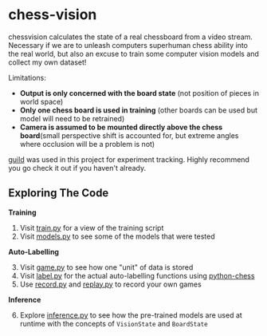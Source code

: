 # chess-vision

chessvision calculates the state of a real chessboard from a video stream.
Necessary if we are to unleash computers superhuman chess ability into the real world,
but also an excuse to train some computer vision models and collect my own dataset!

Limitations:

 - **Output is only concerned with the board state** (not position of pieces in world space)
 - **Only one chess board is used in training** (other boards can be used but model will need to be retrained)
 - **Camera is assumed to be mounted directly above the chess board**(small perspective shift is accounted for, but extreme angles where occlusion will be a problem is not)


[guild](https://guild.ai/) was used in this project for experiment tracking.  Highly recommend you go check it out if you haven't already.

## Exploring The Code

**Training**
1. Visit [train.py](chessvision/train.py) for a view of the training script
2. Visit [models.py](chessvision/train.py) to see some of the models that were tested

**Auto-Labelling**

3. Visit [game.py](chessvision/game.py) to see how one "unit" of data is stored
4. Visit [label.py](chessvision/label.py) for the actual auto-labelling functions using [python-chess](https://github.com/niklasf/python-chess)
5. Use [record.py](chessvision/record.py) and [replay.py](chessvision/replay.py) to record your own games

**Inference**

6. Explore [inference.py](chessvision/inference.py) to see how the pre-trained models are used at runtime with the concepts of `VisionState` and `BoardState`

